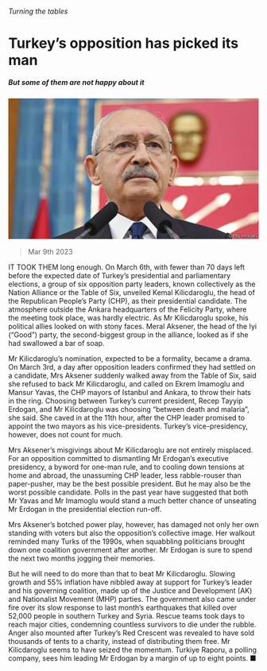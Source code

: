 ###### Turning the tables

# Turkey’s opposition has picked its man 

##### But some of them are not happy about it 

![image](images/20230311_EUP002.jpg) 

> Mar 9th 2023 

IT TOOK THEM long enough. On March 6th, with fewer than 70 days left before the expected date of Turkey’s presidential and parliamentary elections, a group of six opposition party leaders, known collectively as the Nation Alliance or the Table of Six, unveiled Kemal Kilicdaroglu, the head of the Republican People’s Party (CHP), as their presidential candidate. The atmosphere outside the Ankara headquarters of the Felicity Party, where the meeting took place, was hardly electric. As Mr Kilicdaroglu spoke, his political allies looked on with stony faces. Meral Aksener, the head of the Iyi (“Good”) party, the second-biggest group in the alliance, looked as if she had swallowed a bar of soap. 

Mr Kilicdaroglu’s nomination, expected to be a formality, became a drama. On March 3rd, a day after opposition leaders confirmed they had settled on a candidate, Mrs Aksener suddenly walked away from the Table of Six, said she refused to back Mr Kilicdaroglu, and called on Ekrem Imamoglu and Mansur Yavas, the CHP mayors of Istanbul and Ankara, to throw their hats in the ring. Choosing between Turkey’s current president, Recep Tayyip Erdogan, and Mr Kilicdaroglu was choosing “between death and malaria”, she said. She caved in at the 11th hour, after the CHP leader promised to appoint the two mayors as his vice-presidents. Turkey’s vice-presidency, however, does not count for much.

Mrs Aksener’s misgivings about Mr Kilicdaroglu are not entirely misplaced. For an opposition committed to dismantling Mr Erdogan’s executive presidency, a byword for one-man rule, and to cooling down tensions at home and abroad, the unassuming CHP leader, less rabble-rouser than paper-pusher, may be the best possible president. But he may also be the worst possible candidate. Polls in the past year have suggested that both Mr Yavas and Mr Imamoglu would stand a much better chance of unseating Mr Erdogan in the presidential election run-off. 

Mrs Aksener’s botched power play, however, has damaged not only her own standing with voters but also the opposition’s collective image. Her walkout reminded many Turks of the 1990s, when squabbling politicians brought down one coalition government after another. Mr Erdogan is sure to spend the next two months jogging their memories. 

But he will need to do more than that to beat Mr Kilicdaroglu. Slowing growth and 55% inflation have nibbled away at support for Turkey’s leader and his governing coalition, made up of the Justice and Development (AK) and Nationalist Movement (MHP) parties. The government also came under fire over its slow response to last month’s earthquakes that killed over 52,000 people in southern Turkey and Syria. Rescue teams took days to reach major cities, condemning countless survivors to die under the rubble. Anger also mounted after Turkey’s Red Crescent was revealed to have sold thousands of tents to a charity, instead of distributing them free. Mr Kilicdaroglu seems to have seized the momentum. Turkiye Raporu, a polling company, sees him leading Mr Erdogan by a margin of up to eight points. ■


